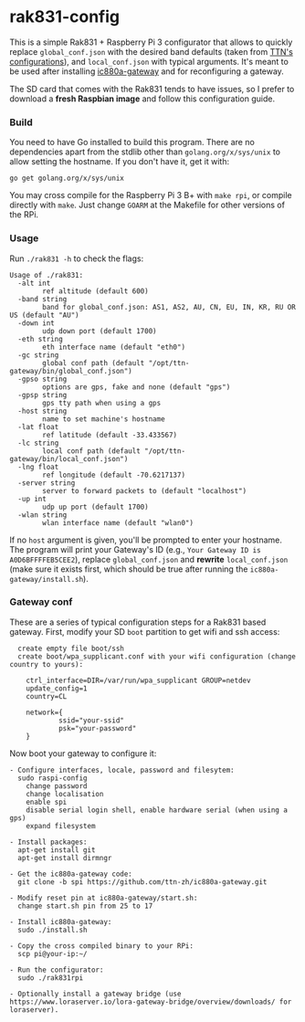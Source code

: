 # rak831-config

This is a simple Rak831 + Raspberry Pi 3 configurator that allows to quickly replace `global_conf.json` with the desired band defaults (taken from [TTN's configurations](https://github.com/TheThingsNetwork/gateway-conf)), and `local_conf.json` with typical arguments. It's meant to be used after installing [ic880a-gateway](https://github.com/ttn-zh/ic880a-gateway.git) and for reconfiguring a gateway.  

The SD card that comes with the Rak831 tends to have issues, so I prefer to download a **fresh Raspbian image** and follow this configuration guide.

### Build

You need to have Go installed to build this program. There are no dependencies apart from the stdlib other than `golang.org/x/sys/unix` to allow setting the hostname. If you don't have it, get it with:

```
go get golang.org/x/sys/unix
```

You may cross compile for the Raspberry Pi 3 B+ with `make rpi`, or compile directly with `make`. Just change `GOARM` at the Makefile for other versions of the RPi.

### Usage

Run `./rak831 -h` to check the flags:

```
Usage of ./rak831:
  -alt int
    	ref altitude (default 600)
  -band string
    	band for global_conf.json: AS1, AS2, AU, CN, EU, IN, KR, RU OR US (default "AU")
  -down int
    	udp down port (default 1700)
  -eth string
    	eth interface name (default "eth0")
  -gc string
    	global conf path (default "/opt/ttn-gateway/bin/global_conf.json")
  -gpso string
    	options are gps, fake and none (default "gps")
  -gpsp string
    	gps tty path when using a gps
  -host string
    	name to set machine's hostname
  -lat float
    	ref latitude (default -33.433567)
  -lc string
    	local conf path (default "/opt/ttn-gateway/bin/local_conf.json")
  -lng float
    	ref longitude (default -70.6217137)
  -server string
    	server to forward packets to (default "localhost")
  -up int
    	udp up port (default 1700)
  -wlan string
    	wlan interface name (default "wlan0")
```
If no `host` argument is given, you'll be prompted to enter your hostname.  
The program will print your Gateway's ID (e.g., `Your Gateway ID is A0D6BFFFFEB5CEE2`), replace `global_conf.json` and **rewrite** `local_conf.json` (make sure it exists first, which should be true after running the `ic880a-gateway/install.sh`).

### Gateway conf

These are a series of typical configuration steps for a Rak831 based gateway. First, modify your SD `boot` partition to get wifi and ssh access:
```
  create empty file boot/ssh
  create boot/wpa_supplicant.conf with your wifi configuration (change country to yours):

    ctrl_interface=DIR=/var/run/wpa_supplicant GROUP=netdev
    update_config=1
    country=CL

    network={
            ssid="your-ssid"
            psk="your-password"
    }
```
  
Now boot your gateway to configure it:
```
- Configure interfaces, locale, password and filesytem:
  sudo raspi-config
    change password
    change localisation
    enable spi
    disable serial login shell, enable hardware serial (when using a gps)
    expand filesystem

- Install packages:
  apt-get install git
  apt-get install dirmngr

- Get the ic880a-gateway code:
  git clone -b spi https://github.com/ttn-zh/ic880a-gateway.git

- Modify reset pin at ic880a-gateway/start.sh:
  change start.sh pin from 25 to 17

- Install ic880a-gateway:
  sudo ./install.sh

- Copy the cross compiled binary to your RPi:
  scp pi@your-ip:~/

- Run the configurator:
  sudo ./rak831rpi

- Optionally install a gateway bridge (use https://www.loraserver.io/lora-gateway-bridge/overview/downloads/ for loraserver).
```